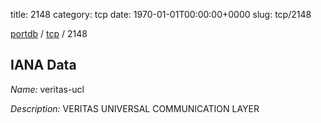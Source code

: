 title: 2148
category: tcp
date: 1970-01-01T00:00:00+0000
slug: tcp/2148

[portdb](/) / [tcp](/category/tcp.html) / 2148


## IANA Data

_Name:_ veritas-ucl

_Description:_ VERITAS UNIVERSAL COMMUNICATION LAYER

